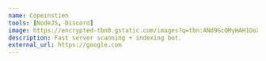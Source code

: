 ```yaml
---
name: Copeinstien
tools: [NodeJS, Discord]
image: https://encrypted-tbn0.gstatic.com/images?q=tbn:ANd9GcQMyHAH1DoXxTHgiZ_R6mYzW5H7dMzHcozT3A&s
description: Fast server scanning + indexing bot.
external_url: https://google.com
---
```

